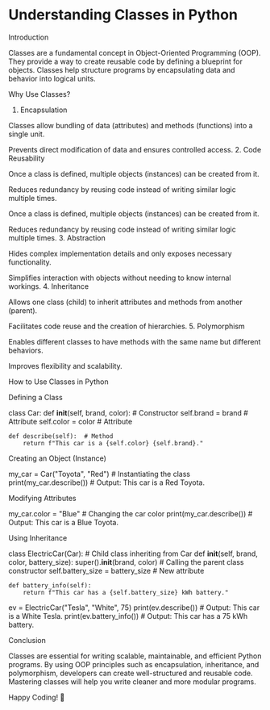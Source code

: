# Understanding Classes in Python

Introduction

Classes are a fundamental concept in Object-Oriented Programming (OOP). They provide a way to create reusable code by defining a blueprint for objects. Classes help structure programs by encapsulating data and behavior into logical units.

Why Use Classes?

1. Encapsulation

Classes allow bundling of data (attributes) and methods (functions) into a single unit.

Prevents direct modification of data and ensures controlled access.
2. Code Reusability

Once a class is defined, multiple objects (instances) can be created from it.

Reduces redundancy by reusing code instead of writing similar logic multiple times.

Once a class is defined, multiple objects (instances) can be created from it.

Reduces redundancy by reusing code instead of writing similar logic multiple times.
3. Abstraction

Hides complex implementation details and only exposes necessary functionality.

Simplifies interaction with objects without needing to know internal workings.
4. Inheritance

Allows one class (child) to inherit attributes and methods from another (parent).

Facilitates code reuse and the creation of hierarchies.
5. Polymorphism

Enables different classes to have methods with the same name but different behaviors.

Improves flexibility and scalability.

How to Use Classes in Python

Defining a Class

class Car:
    def __init__(self, brand, color):  # Constructor
        self.brand = brand  # Attribute
        self.color = color  # Attribute

    def describe(self):  # Method
        return f"This car is a {self.color} {self.brand}."

Creating an Object (Instance)

my_car = Car("Toyota", "Red")  # Instantiating the class
print(my_car.describe())  # Output: This car is a Red Toyota.

Modifying Attributes

my_car.color = "Blue"  # Changing the car color
print(my_car.describe())  # Output: This car is a Blue Toyota.

Using Inheritance

class ElectricCar(Car):  # Child class inheriting from Car
    def __init__(self, brand, color, battery_size):
        super().__init__(brand, color)  # Calling the parent class constructor
        self.battery_size = battery_size  # New attribute

    def battery_info(self):
        return f"This car has a {self.battery_size} kWh battery."

ev = ElectricCar("Tesla", "White", 75)
print(ev.describe())  # Output: This car is a White Tesla.
print(ev.battery_info())  # Output: This car has a 75 kWh battery.

Conclusion

Classes are essential for writing scalable, maintainable, and efficient Python programs. By using OOP principles such as encapsulation, inheritance, and polymorphism, developers can create well-structured and reusable code. Mastering classes will help you write cleaner and more modular programs.

Happy Coding! 🚀
